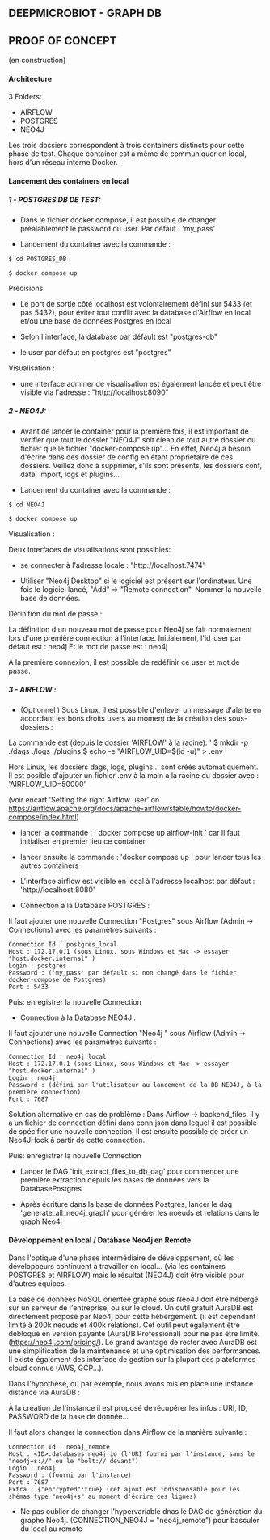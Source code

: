## DEEPMICROBIOT - GRAPH DB
## PROOF OF CONCEPT

(en construction)

#### Architecture

3 Folders:
- AIRFLOW
- POSTGRES
- NEO4J

Les trois dossiers correspondent à trois containers distincts pour cette phase de test.
Chaque container est à même de communiquer en local, hors d'un réseau interne Docker.

#### Lancement des containers en local

##### 1 - POSTGRES DB DE TEST:

- Dans le fichier docker compose, il est possible de changer préalablement le password du user. Par défaut : 'my_pass'

- Lancement du container avec la commande :
```
$ cd POSTGRES_DB

$ docker compose up
```


Précisions:

- Le port de sortie côté localhost est volontairement défini sur 5433 (et pas 5432), pour éviter tout conflit avec la database d'Airflow en local et/ou une base de données Postgres en local

- Selon l'interface, la database par défault est "postgres-db"

- le user par défaut en postgres est "postgres"

Visualisation :

- une interface adminer de visualisation est également lancée et peut être visible via l'adresse : "http://localhost:8090"



##### 2 - NEO4J:

- Avant de lancer le container pour la première fois, il est important de vérifier que tout le dossier "NEO4J" soit clean de tout autre dossier ou fichier que le fichier "docker-compose.up"... En effet, Neo4j a besoin d'écrire dans des dossier de config en étant propriétaire de ces dossiers. Veillez donc à supprimer, s'ils sont présents, les dossiers conf, data, import, logs et plugins...

- Lancement du container avec la commande :
```
$ cd NEO4J

$ docker compose up
```

Visualisation :

Deux interfaces de visualisations sont possibles:

- se connecter à l'adresse locale : "http://localhost:7474" 

- Utiliser "Neo4j Desktop" si le logiciel est présent sur l'ordinateur. Une fois le logiciel lancé, "Add" => "Remote connection". Nommer la nouvelle base de données.

Définition du mot de passe :

La définition d'un nouveau mot de passe pour Neo4j se fait normalement lors d'une première connection à l'interface.
Initialement, l'id_user par défaut est : neo4j
Et le mot de passe est : neo4j

À la première connexion, il est possible de redéfinir ce user et  mot de passe.


##### 3 - AIRFLOW :

- (Optionnel ) Sous Linux, il est possible d'enlever un message d'alerte en accordant les bons droits users au moment de la création des sous-dossiers :

 La commande est (depuis le dossier 'AIRFLOW' à la racine):
'
$ mkdir -p ./dags ./logs ./plugins
$ echo -e "AIRFLOW_UID=$(id -u)" > .env
'

Hors Linux, les dossiers dags, logs, plugins... sont créés automatiquement.
Il est posible d'ajouter un fichier .env à la main à la racine du dossier avec :
'AIRFLOW_UID=50000'

(voir encart 'Setting the right Airflow user' on https://airflow.apache.org/docs/apache-airflow/stable/howto/docker-compose/index.html)

- lancer la commande : ' docker compose up airflow-init ' car il faut initialiser en premier lieu ce container

- lancer ensuite la commande : 'docker compose up ' pour lancer tous les autres containers

- L'interface airflow est visible en local à l'adresse localhost par défaut : 'http://localhost:8080'

- Connection à la Database POSTGRES :

Il faut ajouter une nouvelle Connection "Postgres" sous Airflow (Admin -> Connections) avec les paramètres suivants :
```
Connection Id : postgres_local
Host : 172.17.0.1 (sous Linux, sous Windows et Mac -> essayer "host.docker.internal" )
Login : postgres
Password : ('my_pass' par défault si non changé dans le fichier docker-compose de Postgres)
Port : 5433
```

Puis: enregistrer la nouvelle Connection

- Connection à la Database NEO4J :

Il faut ajouter une nouvelle Connection "Neo4j " sous Airflow (Admin -> Connections) avec les paramètres suivants :
```
Connection Id : neo4j_local
Host : 172.17.0.1 (sous Linux, sous Windows et Mac -> essayer "host.docker.internal" )
Login : neo4j
Password : (défini par l'utilisateur au lancement de la DB NEO4J, à la première connection)
Port : 7687
```

Solution alternative en cas de problème :
Dans Airflow -> backend_files, il y a un fichier de connection défini dans conn.json dans lequel il est possible de spécifier une nouvelle connection.
Il est ensuite possible de créer un Neo4JHook à partir de cette connection.

Puis: enregistrer la nouvelle Connection

- Lancer le DAG 'init_extract_files_to_db_dag' pour commencer une première extraction depuis les bases de données vers la DatabasePostgres

- Après écriture dans la base de données Postgres, lancer le dag 'generate_all_neo4j_graph' pour générer les noeuds et relations dans le graph Neo4j


#### Développement en local / Database Neo4j en Remote

Dans l'optique d'une phase intermédiaire de développement, où les développeurs continuent à travailler en local... (via les containers POSTGRES et AIRFLOW) mais le résultat (NEO4J) doit être visible pour d'autres équipes.

La base de données NoSQL orientée graphe sous Neo4J doit être hébergé sur un serveur de l'entreprise, ou sur le cloud.
Un outil gratuit AuraDB est directement proposé par Neo4j pour cette hébergement. (il est cependant limité à 200k neouds et 400k relations). Cet outil peut également être débloqué en version payante (AuraDB Professional) pour ne pas être limité. (https://neo4j.com/pricing/).
Le grand avantage de rester avec AuraDB est une simplification de la maintenance et une optimisation des performances.
Il existe également des interface de gestion sur la plupart des plateformes cloud connus (AWS, GCP...).


Dans l'hypothèse, où par exemple, nous avons mis en place une instance distance via AuraDB :

À la création de l'instance il est proposé de récupérer les infos : URI, ID, PASSWORD de la base de donnée...

Il faut alors changer la connection dans Airflow de la manière suivante :

```
Connection Id : neo4j_remote
Host : <ID>.databases.neo4j.io (l'URI fourni par l'instance, sans le "neo4j+s://" ou le "bolt:// devant")
Login : neo4j
Password : (fourni par l'instance)
Port : 7687
Extra : {"encrypted":true} (cet ajout est indispensable pour les shémas type "neo4j+s" au moment d'écrire ces lignes)
```

- Ne pas oublier de changer l'hypervariable dnas le DAG de génération du graphe Neo4j. (CONNECTION_NEO4J = "neo4j_remote") pour basculer du local au remote